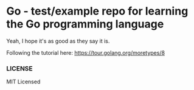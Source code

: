 # Go - test/example repo for learning the Go programming language

Yeah, I hope it's as good as they say it is.

Following the tutorial here: <https://tour.golang.org/moretypes/8>

### LICENSE

MIT Licensed
